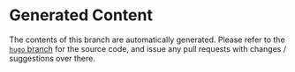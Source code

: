
# Generated Content

The contents of this branch are automatically generated. Please refer to the [`hugo` branch](https://github.com/Verizon/verizon.github.io/tree/hugo) for the source code, and issue any pull requests with changes / suggestions over there.
